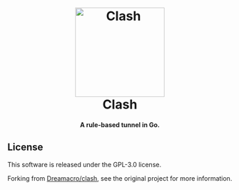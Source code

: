<h1 align="center">
  <img src="https://github.com/Dreamacro/clash/raw/master/docs/logo.png" alt="Clash" width="200">
  <br>Clash<br>
</h1>

<h4 align="center">A rule-based tunnel in Go.</h4>


## License

This software is released under the GPL-3.0 license.

Forking from [Dreamacro/clash](https://github.com/Dreamacro/clash), see the original project for more information.
